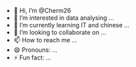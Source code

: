 - 👋 Hi, I’m @Cherm26
- 👀 I’m interested in data analysing ...
- 🌱 I’m currently learning IT and chinese ...
- 💞️ I’m looking to collaborate on ...
- 📫 How to reach me ...
- 😄 Pronouns: ...
- ⚡ Fun fact: ...

<!---
Cherm26/Cherm26 is a ✨ special ✨ repository because its `README.md` (this file) appears on your GitHub profile.
You can click the Preview link to take a look at your changes.
--->
